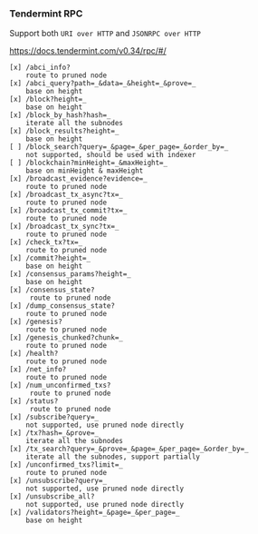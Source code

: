 ### Tendermint RPC

Support both `URI over HTTP` and `JSONRPC over HTTP`

https://docs.tendermint.com/v0.34/rpc/#/


    [x] /abci_info?
        route to pruned node
    [x] /abci_query?path=_&data=_&height=_&prove=_
        base on height
    [x] /block?height=_
        base on height
    [x] /block_by_hash?hash=_
        iterate all the subnodes
    [x] /block_results?height=_
        base on height
    [ ] /block_search?query=_&page=_&per_page=_&order_by=_
        not supported, should be used with indexer
    [ ] /blockchain?minHeight=_&maxHeight=_
        base on minHeight & maxHeight
    [x] /broadcast_evidence?evidence=_
        route to pruned node
    [x] /broadcast_tx_async?tx=_
        route to pruned node
    [x] /broadcast_tx_commit?tx=_
        route to pruned node
    [x] /broadcast_tx_sync?tx=_
        route to pruned node
    [x] /check_tx?tx=_
        route to pruned node
    [x] /commit?height=_
        base on height
    [x] /consensus_params?height=_
        base on height
    [x] /consensus_state?
         route to pruned node
    [x] /dump_consensus_state?
        route to pruned node
    [x] /genesis?
        route to pruned node
    [x] /genesis_chunked?chunk=_
        route to pruned node
    [x] /health?
        route to pruned node
    [x] /net_info?
        route to pruned node
    [x] /num_unconfirmed_txs?
         route to pruned node
    [x] /status?
         route to pruned node
    [x] /subscribe?query=_
        not supported, use pruned node directly
    [x] /tx?hash=_&prove=_
        iterate all the subnodes
    [x] /tx_search?query=_&prove=_&page=_&per_page=_&order_by=_
        iterate all the subnodes, support partially
    [x] /unconfirmed_txs?limit=_
        route to pruned node
    [x] /unsubscribe?query=_
        not supported, use pruned node directly
    [x] /unsubscribe_all?
        not supported, use pruned node directly
    [x] /validators?height=_&page=_&per_page=_
        base on height


